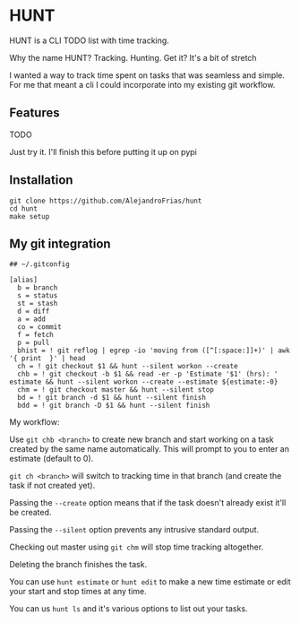 # HUNT

HUNT is a CLI TODO list with time tracking.

Why the name HUNT? Tracking. Hunting. Get it? It's a bit of stretch

I wanted a way to track time spent on tasks that was seamless and simple.
For me that meant a cli I could incorporate into my existing git workflow.

## Features

TODO

Just try it. I'll finish this before putting it up on pypi

## Installation

```
git clone https://github.com/AlejandroFrias/hunt
cd hunt
make setup
```

## My git integration
 
```
## ~/.gitconfig

[alias]
  b = branch
  s = status
  st = stash
  d = diff
  a = add
  co = commit
  f = fetch
  p = pull
  bhist = ! git reflog | egrep -io 'moving from ([^[:space:]]+)' | awk '{ print  }' | head
  ch = ! git checkout $1 && hunt --silent workon --create
  chb = ! git checkout -b $1 && read -er -p 'Estimate '$1' (hrs): ' estimate && hunt --silent workon --create --estimate ${estimate:-0}
  chm = ! git checkout master && hunt --silent stop
  bd = ! git branch -d $1 && hunt --silent finish
  bdd = ! git branch -D $1 && hunt --silent finish
```

My workflow:

Use `git chb <branch>` to create new branch and start working on a task created by the same name automatically.
This will prompt to you to enter an estimate (default to 0).

`git ch <branch>` will switch to tracking time in that branch (and create the task if not created yet).

Passing the `--create` option means that if the task doesn't already exist it'll be created.

Passing the `--silent` option prevents any intrusive standard output.

Checking out master using `git chm` will stop time tracking altogether.

Deleting the branch finishes the task.

You can use `hunt estimate` or `hunt edit` to make a new time estimate or edit your start and stop times at any time.

You can us `hunt ls` and it's various options to list out your tasks.
